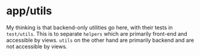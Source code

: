 # app/utils

My thinking is that backend-only utilities go here, with their tests in `test/utils`. This is to separate `helpers` which are primarily front-end and accessible by views. `utils` on the other hand are primarily backend and are not accessible by views.
